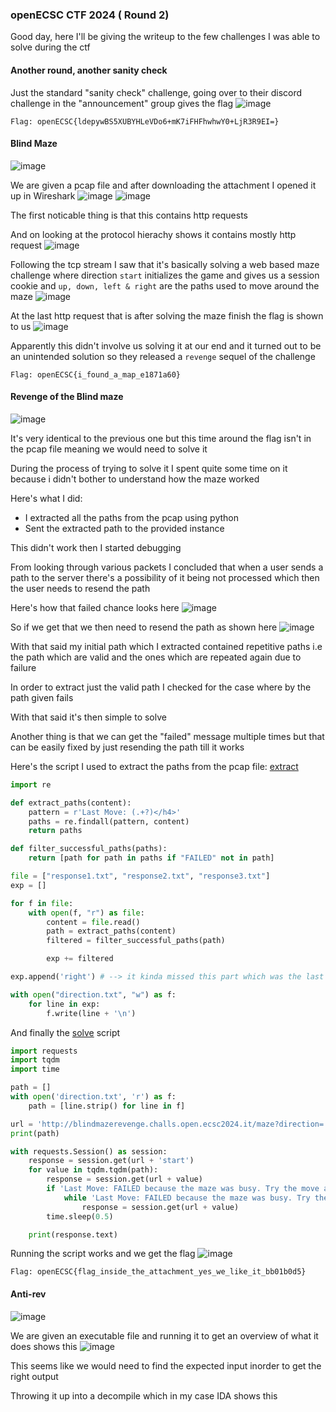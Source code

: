 <h3> openECSC CTF 2024 ( Round 2) </h3>

Good day, here I'll be giving the writeup to the few challenges I was able to solve during the ctf

#### Another round, another sanity check 

Just the standard "sanity check" challenge, going over to their discord challenge in the "announcement" group gives the flag
![image](https://github.com/h4ckyou/h4ckyou.github.io/assets/127159644/6e921c7e-dc1d-4131-be44-67cadb5c7039)

```
Flag: openECSC{ldepywBS5XUBYHLeVDo6+mK7iFHFhwhwY0+LjR3R9EI=}
```

#### Blind Maze
![image](https://github.com/h4ckyou/h4ckyou.github.io/assets/127159644/301e0bb1-be91-4aea-9389-25c1b35f9e49)

We are given a pcap file and after downloading the attachment I opened it up in Wireshark
![image](https://github.com/h4ckyou/h4ckyou.github.io/assets/127159644/abd6bec2-ef13-4806-80db-8bc77ed87dfe)
![image](https://github.com/h4ckyou/h4ckyou.github.io/assets/127159644/7bcd9120-3011-4c8d-95f5-2a8bb9884d64)

The first noticable thing is that this contains http requests

And on looking at the protocol hierachy shows it contains mostly http request
![image](https://github.com/h4ckyou/h4ckyou.github.io/assets/127159644/dc5a46d0-f4b0-40f0-a007-5b6191616752)

Following the tcp stream I saw that it's basically solving a web based maze challenge where direction `start` initializes the game and gives us a session cookie and `up, down, left & right` are the paths used to move around the maze
![image](https://github.com/h4ckyou/h4ckyou.github.io/assets/127159644/a228b6ce-93b3-4b12-9faa-6625dc7da907)

At the last http request that is after solving the maze finish the flag is shown to us
![image](https://github.com/h4ckyou/h4ckyou.github.io/assets/127159644/e004a9b9-95ad-4a70-8a1d-f0fb0fcad315)

Apparently this didn't involve us solving it at our end and it turned out to be an unintended solution so they released a `revenge` sequel of the challenge

```
Flag: openECSC{i_found_a_map_e1871a60}
```

#### Revenge of the Blind maze
![image](https://github.com/h4ckyou/h4ckyou.github.io/assets/127159644/c6157194-7b31-4a53-b349-6df447630ee8)

It's very identical to the previous one but this time around the flag isn't in the pcap file meaning we would need to solve it

During the process of trying to solve it I spent quite some time on it because i didn't bother to understand how the maze worked

Here's what I did:
- I extracted all the paths from the pcap using python
- Sent the extracted path to the provided instance

This didn't work then I started debugging

From looking through various packets I concluded that when a user sends a path to the server there's a possibility of it being not processed which then the user needs to resend the path

Here's how that failed chance looks here
![image](https://github.com/h4ckyou/h4ckyou.github.io/assets/127159644/e5f03a03-8910-441f-95ef-faaa233940af)

So if we get that we then need to resend the path as shown here
![image](https://github.com/h4ckyou/h4ckyou.github.io/assets/127159644/1b10a0a6-6c9c-4f2f-be5d-2c8675450673)

With that said my initial path which I extracted contained repetitive paths i.e the path which are valid and the ones which are repeated again due to failure

In order to extract just the valid path I checked for the case where by the path given fails

With that said it's then simple to solve 

Another thing is that we can get the "failed" message multiple times but that can be easily fixed by just resending the path till it works

Here's the script I used to extract the paths from the pcap file: [extract](https://github.com/h4ckyou/h4ckyou.github.io/blob/main/posts/ctf/openECSC24/scripts/round2/Blind%20Maze%20Revenge/extract.py)

```python
import re

def extract_paths(content):
    pattern = r'Last Move: (.+?)</h4>'
    paths = re.findall(pattern, content)
    return paths

def filter_successful_paths(paths):
    return [path for path in paths if "FAILED" not in path]

file = ["response1.txt", "response2.txt", "response3.txt"] 
exp = []

for f in file:
    with open(f, "r") as file:
        content = file.read()
        path = extract_paths(content)
        filtered = filter_successful_paths(path)

        exp += filtered

exp.append('right') # --> it kinda missed this part which was the last value of the maze path

with open("direction.txt", "w") as f:
    for line in exp:
        f.write(line + '\n')
```

And finally the [solve](https://github.com/h4ckyou/h4ckyou.github.io/blob/main/posts/ctf/openECSC24/scripts/round2/Blind%20Maze%20Revenge/solve.py) script

```python
import requests
import tqdm
import time

path = []
with open('direction.txt', 'r') as f:
    path = [line.strip() for line in f]

url = 'http://blindmazerevenge.challs.open.ecsc2024.it/maze?direction='
print(path)

with requests.Session() as session:
    response = session.get(url + 'start')
    for value in tqdm.tqdm(path):
        response = session.get(url + value)
        if 'Last Move: FAILED because the maze was busy. Try the move again!' in response.text:
            while 'Last Move: FAILED because the maze was busy. Try the move again!' in response.text:
                response = session.get(url + value)
        time.sleep(0.5)

    print(response.text)
```

Running the script works and we get the flag
![image](https://github.com/h4ckyou/h4ckyou.github.io/assets/127159644/b9ada3d5-4432-40b3-a584-59389f5ecc74)

```
Flag: openECSC{flag_inside_the_attachment_yes_we_like_it_bb01b0d5}
```

#### Anti-rev
![image](https://github.com/h4ckyou/h4ckyou.github.io/assets/127159644/5bc16728-9f8d-48bf-b371-119bd2953543)

We are given an executable file and running it to get an overview of what it does shows this
![image](https://github.com/h4ckyou/h4ckyou.github.io/assets/127159644/077a0960-67bd-4ef1-ad68-f10cff082fa6)

This seems like we would need to find the expected input inorder to get the right output

Throwing it up into a decompile which in my case IDA shows this


